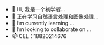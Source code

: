 - 👋 Hi, 我是一个初学者…
- 👀 正在学习自然语言处理和图像处理…
- 🌱 I’m currently learning ...
- 💞️ I’m looking to collaborate on ...
- 📫 CEL：18820214676

<!---
875155277/875155277 is a ✨ special ✨ repository because its `README.md` (this file) appears on your GitHub profile.
You can click the Preview link to take a look at your changes.
--->
